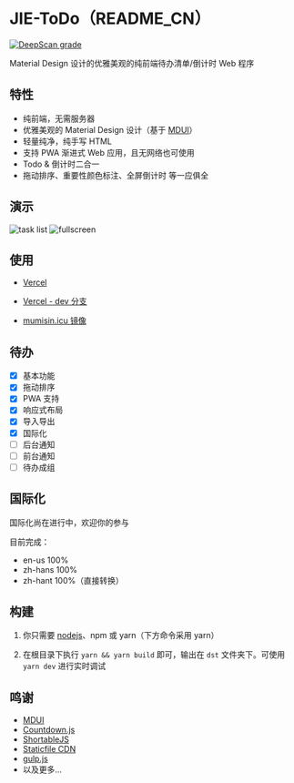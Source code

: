 # JIE-ToDo（README_CN）

[![DeepScan grade](https://deepscan.io/api/teams/19632/projects/23101/branches/689684/badge/grade.svg)](https://deepscan.io/dashboard#view=project&tid=19632&pid=23101&bid=689684)

Material Design 设计的优雅美观的纯前端待办清单/倒计时 Web 程序

## 特性

- 纯前端，无需服务器
- 优雅美观的 Material Design 设计（基于 [MDUI](#鸣谢)）
- 轻量纯净，纯手写 HTML
- 支持 PWA 渐进式 Web 应用，且无网络也可使用
- Todo & 倒计时二合一
- 拖动排序、重要性颜色标注、全屏倒计时 等一应俱全

## 演示

![task list](https://user-images.githubusercontent.com/84175239/193414073-c9ab6a57-dc0c-4f30-ae06-08b8c8acaf55.png)
![fullscreen](https://user-images.githubusercontent.com/84175239/193414076-fc38e688-ca60-4d62-a3f3-382a1b4cf8c2.png)

## 使用

- [Vercel](https://jie-todo.vercel.app)

- [Vercel - dev 分支](https://jie-todo-dev.vercel.app)

- [mumisin.icu 镜像](https://xjp.mumisin.icu)

## 待办

- [x] 基本功能
- [x] 拖动排序
- [x] PWA 支持
- [x] 响应式布局
- [x] 导入导出
- [x] 国际化
- [ ] 后台通知
- [ ] 前台通知
- [ ] 待办成组

## 国际化

国际化尚在进行中，欢迎你的参与

目前完成：

- en-us 100%
- zh-hans 100%
- zh-hant 100%（直接转换）

## 构建

1. 你只需要 [nodejs](https://nodejs.org)、npm 或 yarn（下方命令采用 yarn）

2. 在根目录下执行 `yarn && yarn build` 即可，输出在 `dst` 文件夹下。可使用 `yarn dev` 进行实时调试

## 鸣谢

- [MDUI](https://mdui.org)
- [Countdown.js](http://countdownjs.org)
- [ShortableJS](https://github.com/SortableJS/jquery-sortablejs)
- [Staticfile CDN](https://www.staticfile.org)
- [gulp.js](https://gulpjs.com)
- 以及更多...
